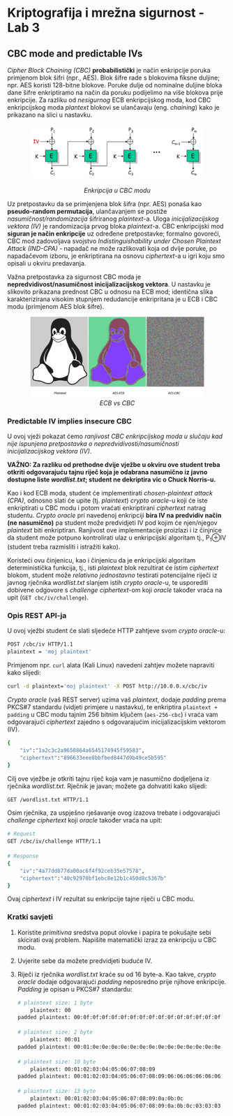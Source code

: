 # **Kriptografija i mrežna sigurnost - Lab 3**

## CBC mode and predictable IVs

_Cipher Block Chaining (CBC)_ **probabilistički** je način enkripcije poruka primjenom blok šifri (npr., AES). Blok šifre rade s blokovima fiksne duljine; npr. AES koristi 128-bitne blokove. Poruke dulje od nominalne duljine bloka dane šifre enkriptiramo na način da poruku podijelimo na više blokova prije enkripcije. Za razliku od _nesigurnog_ ECB enkripcijskog moda, kod CBC enkripcijskog moda _plantext_ blokovi se ulančavaju (eng. _chaining_) kako je prikazano na slici u nastavku. 

<p align="center">
<img src="../img/cbc.PNG" alt="CBC encryption" width="400px" height="auto"/>
<br><br>
<em>Enkripcija u CBC modu</em>
</p>

Uz pretpostavku da se primjenjena blok šifra (npr. AES) ponaša kao **pseudo-random permutacija**, ulančavanjem se postiže _nasumičnost/randomizacija_ šifriranog _plaintext_-a. Uloga _inicijalizacijskog vektora (IV)_ je randomizacija prvog bloka _plaintext_-a. CBC enkripcijski mod **siguran je način enkripcije** uz određene pretpostavke; formalno govoreći, CBC mod zadovoljava svojstvo _Indistinguishability under Chosen Plaintext Attack (IND-CPA)_ - napadač ne može razlikovati koja od dvije poruke, po napadačevom izboru, je enkriptirana na osnovu _ciphertext_-a u igri koju smo opisali u okviru predavanja.

Važna pretpostavka za sigurnost CBC moda je **nepredvidivost/nasumičnost inicijalizacijskog vektora**. U nastavku je slikovito prikazana prednost CBC u odnosu na ECB mod; identična slika karakterizirana visokim stupnjem redudancije enkripritana je u ECB i CBC modu (primjenom AES blok šifre).

<p align="center">
<img src="../img/tux.png" alt="ECB vs CBC" width="400px" height="auto"/>
<br>
<em>ECB vs CBC</em>
</p>

### Predictable IV implies insecure CBC

U ovoj vježi pokazat ćemo _ranjivost CBC enkripcijskog moda u slučaju kad nije ispunjena pretpostavka o nepredvidivosti/nasumičnosti inicijalizacijskog vektora (IV)_.

**VAŽNO: Za razliku od prethodne dvije vježbe u okviru ove student treba otkriti odgovarajuću tajnu riječ koja je odabrana nasumično iz javno dostupne liste _wordlist.txt_; student ne dekriptira vic o Chuck Norris-u.**

Kao i kod ECB moda, student će implementirati _chosen-plaintext attack (CPA)_, odnosno slati će upite (tj. _plaintext_) _crypto oracle_-u koji će iste enkriptirati u CBC modu i potom vraćati enkriptirani _ciphertext_ natrag studentu. _Crypto oracle_ pri navedenoj enkripciji **bira IV na predvidiv način (ne nasumično)** pa student može predvidjeti IV pod kojim će njen/njegov _plaintext_ biti enkriptiran. Ranjivost ove implementacije proizlazi i iz činjnice da student može potpuno kontrolirati ulaz u enkripcijski algoritam tj., P<sub>1</sub>⊕IV (student treba razmisliti i istražiti kako).

Koristeći ovu činjenicu, kao i činjenicu da je enkripcijski algoritam deterministička funkcija, tj., isti _plaintext_ blok rezultirat će istim _ciphertext_ blokom, student može _relativno jednostavno_ testirati potencijalne riječi iz javnog rječnika _wordlist.txt_ slanjem istih _crypto oracle_-u, te usporediti dobivene odgovore s _challenge ciphertext_-om koji _oracle_ također vraća na upit (`GET cbc/iv/challenge`).

### Opis REST API-ja

U ovoj vježbi student će slati sljedeće HTTP zahtjeve svom _crypto oracle_-u:

```Bash
POST /cbc/iv HTTP/1.1
plaintext = 'moj plaintext'
```

Primjenom npr. `curl` alata (Kali Linux) navedeni zahtjev možete napraviti kako slijedi:

```Bash
curl -d plaintext='moj plaintext' -X POST http://10.0.0.x/cbc/iv
```

_Crypto oracle_ (vaš REST server) uzima vaš _plaintext_, dodaje _padding_ prema PKCS#7 standardu (vidjeti primjere u nastavku), te enkriptira `plaintext + padding` u CBC modu tajnim 256 bitnim ključem (`aes-256-cbc`) i vraća vam odgovarajući _ciphertext_ zajedno s odgovarajućim inicijalizacijskim vektorom (IV).

```Bash
{
    "iv":"1a2c3c2a9658864a6545174945f59583",
    "ciphertext":"896633eee8bbfbed8447d9b49ce5b595"
}
```

Cilj ove vježbe je otkriti tajnu riječ koja vam je nasumično dodjeljena iz rječnika _wordlist.txt_. Rječnik je javan; možete ga dohvatiti kako slijedi:

```Bash
GET /wordlist.txt HTTP/1.1
```

Osim rječnika, za uspješno rješavanje ovog izazova trebate i odgovarajući _challenge ciphertext_ koji _oracle_ također vraća na upit: 

```Bash
# Request
GET /cbc/iv/challenge HTTP/1.1

# Response
{
    "iv":"4a77dd877da00ac6f4f92ceb35e57578",
    "ciphertext":"40c92970bf1ebc8e12b1c450d8c5367b"
}
```

Ovaj _ciphertext_ i IV rezultat su enkripcije tajne riječi u CBC modu.

### Kratki savjeti

1. Koristite _primitivna_ sredstva poput olovke i papira te pokušajte sebi skicirati ovaj problem. Napišite matematički izraz za enkripciju u CBC modu.

2. Uvjerite sebe da možete predvidjeti buduće IV.

3. Riječi iz rječnika _wordlist.txt_ kraće su od 16 byte-a. Kao takve, _crypto oracle_ dodaje odgovarajući _padding_ neposredno prije njihove enkripcije. _Padding_ je opisan u PKCS#7 standardu:

    ```Bash
    # plaintext size: 1 byte
        plaintext: 00
    padded plaintext: 00:0f:0f:0f:0f:0f:0f:0f:0f:0f:0f:0f:0f:0f:0f:0f

    # plaintext size: 2 byte
        plaintext: 00:01
    padded plaintext: 00:01:0e:0e:0e:0e:0e:0e:0e:0e:0e:0e:0e:0e:0e:0e

    # plaintext size: 10 byte
        plaintext: 00:01:02:03:04:05:06:07:08:09
    padded plaintext: 00:01:02:03:04:05:06:07:08:09:06:06:06:06:06:06

    # plaintext size: 13 byte
        plaintext: 00:01:02:03:04:05:06:07:08:09:0a:0b:0c
    padded plaintext: 00:01:02:03:04:05:06:07:08:09:0a:0b:0c:03:03:03
    ```
